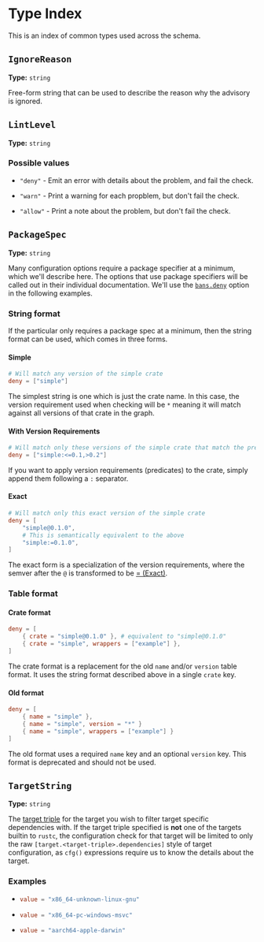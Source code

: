 # Type Index

This is an index of common types used across the schema.

## `IgnoreReason`

**Type:** `string`

Free-form string that can be used to describe the reason why the advisory is ignored.

## `LintLevel`

**Type:** `string`

### Possible values

- `"deny"` - Emit an error with details about the problem, and fail the check.

- `"warn"` - Print a warning for each propblem, but don't fail the check.

- `"allow"` - Print a note about the problem, but don't fail the check.

## `PackageSpec`

**Type:** `string`

Many configuration options require a package specifier at a minimum, which we'll describe here.
The options that use package specifiers will be called out in their individual documentation.
We'll use the [`bans.deny`](bans/cfg.md#the-deny-field-optional) option in the following examples.

### String format

If the particular only requires a package spec at a minimum, then the string format can be used,
which comes in three forms.

#### Simple

```toml
# Will match any version of the simple crate
deny = ["simple"]
```

The simplest string is one which is just the crate name. In this case, the version requirement
used when checking will be `*` meaning it will match against all versions of that crate in the graph.

#### With Version Requirements

```toml
# Will match only these versions of the simple crate that match the predicate(s)
deny = ["simple:<=0.1,>0.2"]
```

If you want to apply version requirements (predicates) to the crate, simply append them following
a `:` separator.

#### Exact

```toml
# Will match only this exact version of the simple crate
deny = [
    "simple@0.1.0",
    # This is semantically equivalent to the above
    "simple:=0.1.0",
]
```

The exact form is a specialization of the version requirements, where the semver after the `@`
is transformed to be [= (Exact)](https://docs.rs/semver/latest/semver/enum.Op.html#opexact).

### Table format

#### Crate format

```toml
deny = [
    { crate = "simple@0.1.0" }, # equivalent to "simple@0.1.0"
    { crate = "simple", wrappers = ["example"] },
]
```

The crate format is a replacement for the old `name` and/or `version` table format. It uses
the string format described above in a single `crate` key.

#### Old format

```toml
deny = [
    { name = "simple" },
    { name = "simple", version = "*" }
    { name = "simple", wrappers = ["example"] }
]
```

The old format uses a required `name` key and an optional `version` key. This format is deprecated
and should not be used.


## `TargetString`

**Type:** `string`

The [target triple](https://forge.rust-lang.org/release/platform-support.html) for the target
you wish to filter target specific dependencies with. If the target triple specified is **not**
one of the targets builtin to `rustc`, the configuration check for that target will be limited
to only the raw `[target.<target-triple>.dependencies]` style of target configuration, as `cfg()`
expressions require us to know the details about the target.


### Examples

- ```toml
  value = "x86_64-unknown-linux-gnu"
  ```
- ```toml
  value = "x86_64-pc-windows-msvc"
  ```
- ```toml
  value = "aarch64-apple-darwin"
  ```